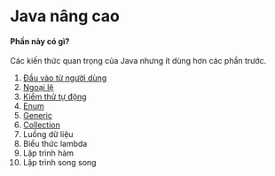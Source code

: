 # Java nâng cao

#### Phần này có gì?
Các kiến thức quan trọng của Java nhưng ít dùng hơn các phần trước.

1. [Đầu vào từ người dùng](user-input)
1. [Ngoại lệ](exception)
1. [Kiểm thử tự động](junit)
1. [Enum](enum)
1. [Generic](generic)
1. [Collection](collection)
1. Luồng dữ liệu
1. Biểu thức lambda
1. Lập trình hàm
1. Lập trình song song
